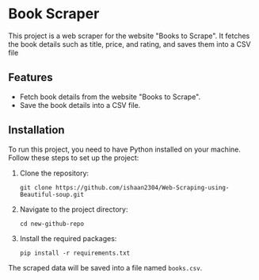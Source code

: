 # Book Scraper

This project is a web scraper for the website "Books to Scrape". It fetches the book details such as title, price, and rating, and saves them into a CSV file

## Features

- Fetch book details from the website "Books to Scrape".
- Save the book details into a CSV file.

## Installation

To run this project, you need to have Python installed on your machine. Follow these steps to set up the project:

1. Clone the repository:
   ```
   git clone https://github.com/ishaan2304/Web-Scraping-using-Beautiful-soup.git
   ```

2. Navigate to the project directory:
   ```
   cd new-github-repo
   ```

3. Install the required packages:
   ```
   pip install -r requirements.txt
   ```


The scraped data will be saved into a file named `books.csv`.
